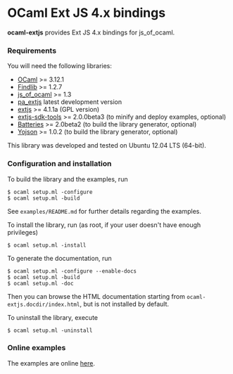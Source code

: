 OCaml Ext JS 4.x bindings
=========================

**ocaml-extjs** provides Ext JS 4.x bindings for js_of_ocaml.

### Requirements

You will need the following libraries:

* [OCaml][] >= 3.12.1
* [Findlib][] >= 1.2.7
* [js_of_ocaml][] >= 1.3
* [pa_extjs][] latest development version
* [extjs][] >= 4.1.1a (GPL version)
* [extjs-sdk-tools][] >= 2.0.0beta3 (to minify and deploy examples, optional)
* [Batteries][] >= 2.0beta2 (to build the library generator, optional)
* [Yojson][] >= 1.0.2 (to build the library generator, optional)

This library was developed and tested on Ubuntu 12.04 LTS (64-bit).

[OCaml]: http://caml.inria.fr/ocaml/release.en.html
[Findlib]: http://projects.camlcity.org/projects/findlib.html/
[js_of_ocaml]: http://ocsigen.org/darcsweb/?r=js_of_ocaml;a=summary
[pa_extjs]: https://github.com/astrada/pa_extjs
[extjs]: http://www.sencha.com/products/extjs/
[extjs-sdk-tools]: http://www.sencha.com/products/sdk-tools/
[Batteries]: http://batteries.forge.ocamlcore.org/
[Yojson]: http://mjambon.com/yojson.html

### Configuration and installation

To build the library and the examples, run

    $ ocaml setup.ml -configure
    $ ocaml setup.ml -build

See `examples/README.md` for further details regarding the examples.

To install the library, run (as root, if your user doesn't have enough
privileges)

    $ ocaml setup.ml -install

To generate the documentation, run

    $ ocaml setup.ml -configure --enable-docs
    $ ocaml setup.ml -build
    $ ocaml setup.ml -doc

Then you can browse the HTML documentation starting from
`ocaml-extjs.docdir/index.html`, but is not installed by default.

To uninstall the library, execute

    $ ocaml setup.ml -uninstall

### Online examples

The examples are online [here](http://astrada.github.com/ocaml-extjs/).

